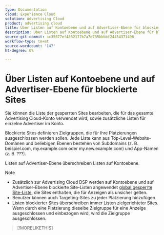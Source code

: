 ```yaml
---
type: Documentation
cloud: Experience Cloud
solution: Advertising Cloud
product: advertising cloud
title: Über Listen auf Kontoebene und auf Advertiser-Ebene für blockierte Sites
description: Über Listen auf Kontoebene und auf Advertiser-Ebene für blockierte Sites
source-git-commit: ac35677ef4832177b7a7e735bbbbf24454371496
workflow-type: tm+mt
source-wordcount: '147'
ht-degree: 0%

---
```



# Über Listen auf Kontoebene und auf Advertiser-Ebene für blockierte Sites

<!-- Can you just add domains for your acct profile or advertiser to which you have access? It doesn't look like you can remove or edit any existing domains. Or can you with a specific syntax? -->

<!-- For domains, sub-domains,...? Specify what is valid. -->
Sie können die Liste der gesperrten Sites bearbeiten, die für das gesamte Advertising Cloud-Konto verwendet wird, sowie zusätzliche Listen für einzelne Advertiser im Konto.

Blockierte Sites definieren Zielgruppen, die für Ihre Platzierungen ausgeschlossen werden sollen. Jede Liste kann aus Top-Level-Website-Domänen und beliebigen Ebenen bestehen <!--- verify --> von Subdomains (z. B. beispiel.com, my.example.com oder my.new.example.com) und App-Namen (z. B. ???)<!-- package names/app IDs, the full URL in Google Play/iTunes? Specify what is valid. -->.

Listen auf Advertiser-Ebene überschreiben Listen auf Kontoebene.

>[!NOTE]
>
>* Zusätzlich zur Advertising Cloud DSP werden auf Kontoebene und auf Advertiser-Ebene blockierte Site-Listen angewendet [global gesperrte Site-Liste](/help/dsp/introduction/features/brand-safety-media-quality.md), die Sites enthalten, die für Anzeigen als unsicher gelten.
>* Benutzer können auch Targeting-Sites zu jeder Platzierung hinzufügen.
>* Listen blockierter Sites überschreiben immer Listen zielgerichteter Sites. Wenn durch eine Platzierung dieselbe Zielgruppe für eine Anzeige ausgeschlossen und einbezogen wird, wird die Zielgruppe ausgeschlossen. <!-- Verify -->


>[!MORELIKETHIS]
<!--
>* [Edit an Account-level or Advertiser-level Blocked Site List](/help/dsp/admin/blocked-sites-list-edit.md)
[Brand Safety and Media Quality](/help/dsp/introduction/features/brand-safety-media-quality.md)
>* [Placement Settings](/help/dsp/campaign-management/placements/placement-settings.md)
-->
